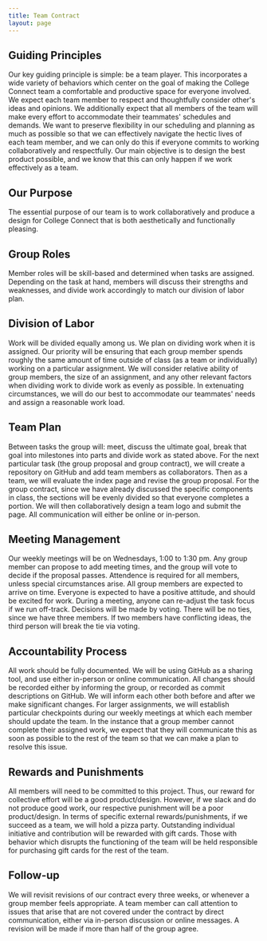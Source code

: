 ```yaml
---
title: Team Contract
layout: page
---
```


## Guiding Principles
Our key guiding principle is simple: be a team player.  This incorporates a wide variety of behaviors which center on the goal of making the College Connect team a comfortable and productive space for everyone involved.  We expect each team member to respect and thoughtfully consider other's ideas and opinions.  We additionally expect that all members of the team will make every effort to accommodate their teammates' schedules and demands.  We want to preserve flexibility in our scheduling and planning as much as possible so that we can effectively navigate the hectic lives of each team member, and we can only do this if everyone commits to working collaboratively and respectfully.  Our main objective is to design the best product possible, and we know that this can only happen if we work effectively as a team.

## Our Purpose
The essential purpose of our team is to work collaboratively and produce a design for College Connect that is both aesthetically and functionally pleasing. 

## Group Roles
Member roles will be skill-based and determined when tasks are assigned. Depending on the task at hand, members will discuss their strengths and weaknesses, and divide work accordingly to match our division of labor plan.

## Division of Labor
Work will be divided equally among us. We plan on dividing work when it is assigned.  Our priority will be ensuring that each group member spends roughly the same amount of time outside of class (as a team or individually) working on a particular assignment.  We will consider relative ability of group members, the size of an assignment, and any other relevant factors when dividing work to divide work as evenly as possible.  In extenuating circumstances, we will do our best to accommodate our teammates' needs and assign a reasonable work load.

## Team Plan
Between tasks the group will: meet, discuss the ultimate goal, break that goal into milestones into parts and divide work as stated above.  For the next particular task (the group proposal and group contract), we will create a repository on GitHub and add team members as collaborators.  Then as a team, we will evaluate the index page and revise the group proposal.  For the group contract, since we have already discussed the specific components in class, the sections will be evenly divided so that everyone completes a portion.  We will then collaboratively design a team logo and submit the page.  All communication will either be online or in-person.

## Meeting Management
Our weekly meetings will be on Wednesdays, 1:00 to 1:30 pm.  Any group member can propose to add meeting times, and the group will vote to decide if the proposal passes.   Attendence is required for all members, unless special circumstances arise.  All group members are expected to arrive on time.  Everyone is expected to have a positive attitude, and should be excited for work.  During a meeting, anyone can re-adjust the task focus if we run off-track.  Decisions will be made by voting.  There will be no ties, since we have three members.  If two members have conflicting ideas, the third person will break the tie via voting.

## Accountability Process
All work should be fully documented.  We will be using GitHub as a sharing tool, and use either in-person or online communication.  All changes should be recorded either by informing the group, or recorded as commit descriptions on GitHub.  We will inform each other both before and after we make significant changes.  For larger assignments, we will establish particular checkpoints during our weekly meetings at which each member should update the team.  In the instance that a group member cannot complete their assigned work, we expect that they will communicate this as soon as possible to the rest of the team so that we can make a plan to resolve this issue.

## Rewards and Punishments
All members will need to be committed to this project. Thus, our reward for collective effort will be a good product/design. However, if we slack and do not produce good work, our respective punishment will be a poor product/design.  In terms of specific external rewards/punishments, if we succeed as a team, we will hold a pizza party.  Outstanding individual initiative and contribution will be rewarded with gift cards.  Those with behavior which disrupts the functioning of the team will be held responsible for purchasing gift cards for the rest of the team.

## Follow-up
We will revisit revisions of our contract every three weeks, or whenever a group member feels appropriate.  A team member can call attention to issues that arise that are not covered under the contract by direct communication, either via in-person discussion or online messages.  A revision will be made if more than half of the group agree.  
